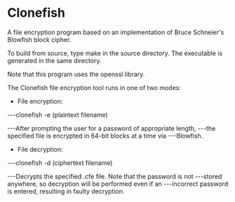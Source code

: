 Clonefish
=========

A file encryption program based on an implementation of Bruce Schneier's Blowfish block cipher.

To build from source, type make in the source directory. The executable is generated in the same directory.

Note that this program uses the openssl library.

The Clonefish file encryption tool runs in one of two modes:

* File encryption:

---clonefish -e (plaintext filename)
		
---After prompting the user for a password of appropriate length,
---the specified file is encrypted in 64-bit blocks at a time via 
---Blowfish.
		
* File decryption:

---clonefish -d (ciphertext filename)
		
---Decrypts the specified .cfe file. Note that the password is not
---stored anywhere, so decryption will be performed even if an
---incorrect password is entered, resulting in faulty decryption.
